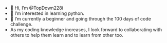 - 👋 Hi, I’m @TopDown228i
- 👀 I’m interested in learning python.
- 🌱 I’m currently a beginner and going through the 100 days of code challenge.
-  As my coding knowledge increases, I look forward to collaborating with others to help them learn and to learn from other too.

<!---
TopDown228i/TopDown228i is a ✨ special ✨ repository because its `README.md` (this file) appears on your GitHub profile.
You can click the Preview link to take a look at your changes.
--->
